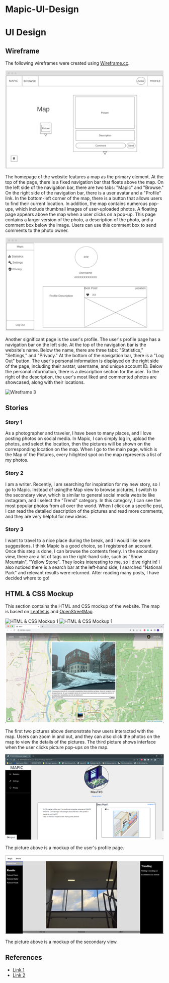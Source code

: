 # Mapic-UI-Design

# UI Design

## Wireframe

The following wireframes were created using [Wireframe.cc](https://wireframe.cc/).

![Wireframe 1](/docs/ui-design/screenshots/homewireframe.png)

The homepage of the website features a map as the primary element. At the top of the page, there is a fixed navigation bar that floats above the map. On the left side of the navigation bar, there are two tabs: "Mapic" and "Browse." On the right side of the navigation bar, there is a user avatar and a "Profile" link. In the bottom-left corner of the map, there is a button that allows users to find their current location. In addition, the map contains numerous pop-ups, which include thumbnail images of user-uploaded photos. A floating page appears above the map when a user clicks on a pop-up. This page contains a larger version of the photo, a description of the photo, and a comment box below the image. Users can use this comment box to send comments to the photo owner.

![Wireframe 2](/docs/ui-design/screenshots/profilewireframe.png)

Another significant page is the user's profile. The user's profile page has a navigation bar on the left side. At the top of the navigation bar is the website's name. Below the name, there are three tabs: "Statistics," "Settings," and "Privacy." At the bottom of the navigation bar, there is a "Log Out" button. The user's personal information is displayed on the right side of the page, including their avatar, username, and unique account ID. Below the personal information, there is a description section for the user. To the right of the description, the user's most liked and commented photos are showcased, along with their locations.

![Wireframe 3](/docs/ui-design/screenshots/swwireframe.png)

## Stories

### Story 1

As a photographer and traveler, I have been to many places, and I love posting photos on social media. In Mapic, I can simply log in, upload the photos, and select the location, then the pictures will be shown on the corresponding location on the map. When I go to the main page, which is the Map of the Pictures, every hilighted spot on the map represents a list of my photos. 

### Story 2

I am a writer. Recently, I am searching for inspiration for my new story, so I go to Mapic. Instead of usingthe Map view to browse pictures, I switch to the secondary view, which is similar to general social media website like instagram, and I select the "Trend" category. In this category, I can see the most popular photos from all over the world. When I click on a specific post, I can read the detailed description of the pictures and read more comments, and they are very helpful for new ideas.
 

### Story 3
I want to travel to a nice place during the break, and I would like some suggestions. I think Mapic is a good choice, so I registered an account. Once this step is done, I can browse the contents freely. In the secondary view, there are a lot of tags on the right-hand side, such as "Snow Mountain", "Yellow Stone". They looks interesting to me, so I dive right in! I also noticed there is a search bar at the left-hand side, I searched "National Park" and relevant results were returned. After reading many posts, I have decided where to go!

## HTML & CSS Mockup

This section contains the HTML and CSS mockup of the website. The map is based on [Leaflet.js](https://leafletjs.com/) and [OpenStreetMap](https://www.openstreetmap.org/). 

![HTML & CSS Mockup 1](/docs/ui-design/screenshots/mockup-home-1.png)
![HTML & CSS Mockup 1](/docs/ui-design/screenshots/mockup-home-2.png)
![HTML & CSS Mockup 1](/docs/ui-design/screenshots/mockup-home-3.png)

The first two pictures above demonstrate how users interacted with the map. Users can zoom in and out, and they can also click the photos on the map to view the details of the pictures. The third picture shows interface when the user clicks picture pop-ups on the map. 

![HTML & CSS Mockup 2](/docs/ui-design/screenshots/mockup-profile.png)

The picture above is a mockup of the user's profile page. 

![HTML & CSS Mockup 3](/docs/ui-design/screenshots/mockup-secondaryview.png)

The picture above is a mockup of the secondary view.

## References

- [Link 1](https://leafletjs.com/reference.html)
- [Link 2](https://github.com/domoritz/leaflet-locatecontrol)
